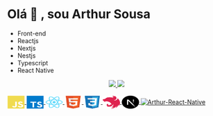 <h1 align="left">Olá 👋 , sou Arthur Sousa</h1>


- Front-end
-  Reactjs 
-  Nextjs
-  Nestjs
- Typescript
- React Native 


<div align="center">
  <a href="https://github.com/arthur-uzumaki">
  <img height="150em" src="https://github-readme-stats.vercel.app/api?username=arthur-uzumaki
&show_icons=true&theme=dracula&include_all_commits=true&count_private=true"/>
  <img height="150em" src="https://github-readme-stats.vercel.app/api/top-langs/?username=arthur-uzumaki
&layout=compact&langs_count=7&theme=dracula"/>
</div>

<div style="display: inline_block"><br>

  <img align="center" alt="Arthur-Js" height="30" width="40"                         src="https://raw.githubusercontent.com/devicons/devicon/master/icons/javascript/javascript-plain.svg">

  <img align="center" alt="Arthur-Ts" height="30" width="40"    src="https://raw.githubusercontent.com/devicons/devicon/master/icons/typescript/typescript-plain.svg">

  <img align="center" alt="Arthur-React" height="30" width="40" src="https://raw.githubusercontent.com/devicons/devicon/master/icons/react/react-original.svg">

  <img align="center" alt="Arthur-HTML" height="30" width="40" src="https://raw.githubusercontent.com/devicons/devicon/master/icons/html5/html5-original.svg">

  <img align="center" alt="Arthur-CSS" height="30" width="40" src="https://raw.githubusercontent.com/devicons/devicon/master/icons/css3/css3-original.svg">

  <img align="center" alt="Arthur-JAVA" height="30" width="40" src="https://raw.githubusercontent.com/devicons/devicon/master/icons/nestjs/nestjs-original.svg">
<img align="center" alt="Arthur-NEXT" height="30" width="40" src="https://raw.githubusercontent.com/devicons/devicon/master/icons/nextjs/nextjs-original.svg">
<img align="center" alt="Arthur-React-Native" height="30" width="40" src="https://raw.githubusercontent.com/devicons/devicon/master/icons/react-nativer/react-native.svg">

</div>

